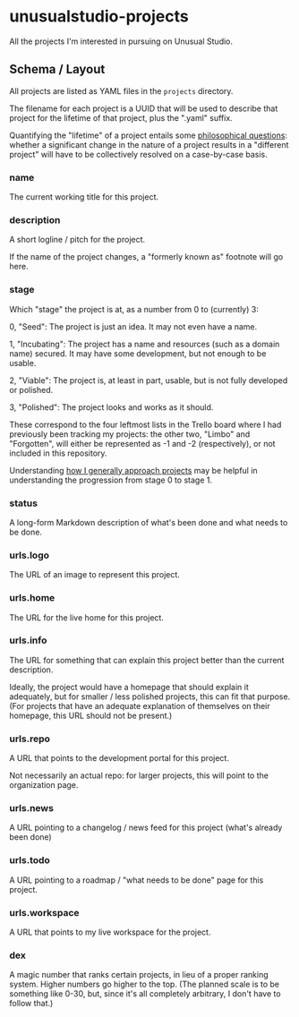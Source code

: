 # unusualstudio-projects

All the projects I'm interested in pursuing on Unusual Studio.

## Schema / Layout

All projects are listed as YAML files in the `projects` directory.

The filename for each project is a UUID that will be used to describe that project for the lifetime of that project, plus the ".yaml" suffix.

Quantifying the "lifetime" of a project entails some [philosophical questions](https://en.wikipedia.org/wiki/Ship_of_Theseus): whether a significant change in the nature of a project results in a "different project" will have to be collectively resolved on a case-by-case basis.

### name

The current working title for this project.

### description

A short logline / pitch for the project.

If the name of the project changes, a "formerly known as" footnote will go here.

### stage

Which "stage" the project is at, as a number from 0 to (currently) 3:

0, "Seed": The project is just an idea. It may not even have a name.

1, "Incubating": The project has a name and resources (such as a domain name) secured. It may have some development, but not enough to be usable.

2, "Viable": The project is, at least in part, usable, but is not fully developed or polished.

3, "Polished": The project looks and works as it should.

These correspond to the four leftmost lists in the Trello board where I had previously been tracking my projects: the other two, "Limbo" and "Forgotten", will either be represented as -1 and -2 (respectively), or not included in this repository.

Understanding [how I generally approach projects](https://github.com/stuartpb/how-i-roll/blob/master/starting/apps.md) may be helpful in understanding the progression from stage 0 to stage 1.

### status

A long-form Markdown description of what's been done and what needs to be done.

### urls.logo

The URL of an image to represent this project.

### urls.home

The URL for the live home for this project.

### urls.info

The URL for something that can explain this project better than the current description.

Ideally, the project would have a homepage that should explain it adequately, but for smaller / less polished projects, this can fit that purpose. (For projects that have an adequate explanation of themselves on their homepage, this URL should not be present.)

### urls.repo

A URL that points to the development portal for this project.

Not necessarily an actual repo: for larger projects, this will point to the organization page.

### urls.news

A URL pointing to a changelog / news feed for this project (what's already been done)

### urls.todo

A URL pointing to a roadmap / "what needs to be done" page for this project.

### urls.workspace

A URL that points to my live workspace for the project.

### dex

A magic number that ranks certain projects, in lieu of a proper ranking system. Higher numbers go higher to the top. (The planned scale is to be something like 0-30, but, since it's all completely arbitrary, I don't have to follow that.)
